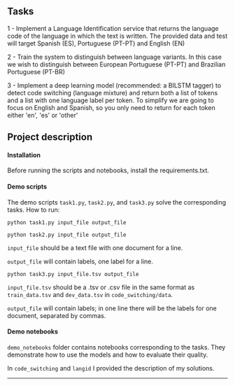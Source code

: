 ## Tasks

1 - Implement a Language Identification service that returns the language code of the language in which the text is written. The provided data and test will
target Spanish (ES), Portuguese (PT-PT) and English (EN)

2 - Train the system to distinguish between language variants. In this case we wish to distinguish between European Portuguese (PT-PT) and Brazilian Portuguese (PT-BR)

3 - Implement a deep learning model (recommended: a BILSTM tagger) to detect code switching (language mixture) and return both a list of tokens and a list with one language label per token.
To simplify we are going to focus on English and Spanish, so you only need to return for each token either 'en', 'es' or 'other'

## Project description

#### Installation

Before running the scripts and notebooks, install the requirements.txt.

#### Demo scripts

The demo scripts `task1.py`, `task2.py`, and `task3.py` solve the corresponding tasks.
How to run:

```
python task1.py input_file output_file

python task2.py input_file output_file
```

`input_file` should be a text file with one document for a line.

`output_file` will contain labels, one label for a line.

```
python task3.py input_file.tsv output_file
```

`input_file.tsv` should be a .tsv or .csv file in the same format as `train_data.tsv` and `dev_data.tsv` in `code_switching/data`.

`output_file` will contain labels; in one line there will be the labels for one document, separated by commas.

#### Demo notebooks

`demo_notebooks` folder contains notebooks corresponding to the tasks. They demonstrate how to use the models and how to evaluate their quality.


In `code_switching` and `langid` I provided the description of my solutions.

-----------------------------------------------------------------


